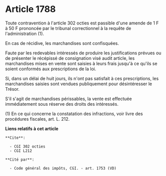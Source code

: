 # Article 1788

Toute contravention à l'article 302 octies est passible d'une amende de 1 F à 50 F prononcée par le tribunal correctionnel à
la requête de l'administration (1).

En cas de récidive, les marchandises sont confisquées.

Faute par les redevables intéressés de produire les justifications prévues ou de présenter le récépissé de consignation visé
audit article, les marchandises mises en vente sont saisies à leurs frais jusqu'à ce qu'ils se soient conformés aux
prescriptions de la loi.

Si, dans un délai de huit jours, ils n'ont pas satisfait à ces prescriptions, les marchandises saisies sont vendues
publiquement pour désintéresser le Trésor.

S'il s'agit de marchandises périssables, la vente est effectuée immédiatement sous réserve des droits des intéressés.

(1) En ce qui concerne la constatation des infractions, voir livre des procédures fiscales, art. L. 212.

**Liens relatifs à cet article**

	**Cite**:

	  - CGI 302 octies
	  - CGI L212

	**Cité par**:

	  - Code général des impôts, CGI. - art. 1753 (VD)
